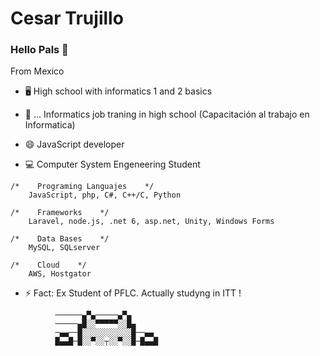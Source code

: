 # Cesar Trujillo

### Hello Pals 👋

From Mexico 

- 🖥 High school with informatics 1 and 2 basics

- 📲 ... Informatics job traning in high school (Capacitación al trabajo en Informatica)

- 😄 JavaScript developer

- 💻 Computer System Engeneering Student

```
/*    Programing Languajes    */
    JavaScript, php, C#, C++/C, Python
    
/*    Frameworks    */
    Laravel, node.js, .net 6, asp.net, Unity, Windows Forms
    
/*    Data Bases    */
    MySQL, SQLserver
    
/*    Cloud    */
    AWS, Hostgator
```

- ⚡ Fact: Ex Student of PFLC. Actually studyng in ITT !

```
          ──────▄▀▄─────▄▀▄
          ─────▄█░░▀▀▀▀▀░░█▄
          ─▄▄──█░░░░░░░░░░░█──▄▄
          █▄▄█─█░░▀░░┬░░▀░░█─█▄▄█
```
